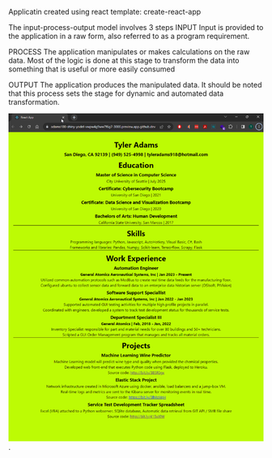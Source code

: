 Applicatin created using react template: create-react-app

The input-process-output model involves 3 steps
INPUT
Input is provided to the application in a raw form, also referred to as a program requirement.

PROCESS
The application manipulates or makes calculations on the raw data.  Most of the logic is done at this stage to transform the data into something that is useful or more easily consumed 

OUTPUT
The application produces the manipulated data.  It should be noted that this process sets the stage for dynamic and automated data transformation.


![resume](resume.png).

